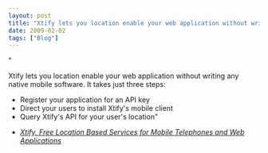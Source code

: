 ```yaml
---
layout: post
title: "Xtify lets you location enable your web application without writing any native mobile software. It..."
date: 2009-02-02
tags: ["Blog"]
---
```


"

Xtify lets you location enable your web application without writing any native mobile software. It takes just three steps:

*   Register your application for an API key
*   Direct your users to install Xtify's mobile client
*   Query Xtify's API for your user's location"  

 - _[Xtify, Free Location Based Services for Mobile Telephones and Web Applications](http://www.xtify.com/)_